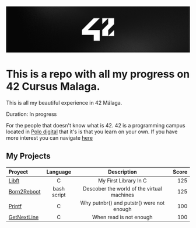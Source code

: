 ![Masterhead](https://raw.githubusercontent.com/15Galan/42_project-readmes/refs/heads/master/banners/42-dark.png)

# This is a repo with all my progress on 42 Cursus Malaga.

This is all my beautiful experience in 42 Málaga.

Duration: In progress

For the people that doesn't know what is 42. 42 is a programming campus located in 
[Polo digital](https://www.polodigital.eu/) that it's is that you learn on your own. If you have more interest you can navigate [here](https://www.fundaciontelefonica.com/empleabilidad/campus-42/)

## My Projects

| Proyect | Language | Description | Score
| :---      | :---:      |  :---:  | ---:
| [Libft](https://github.com/martinmorente-dev/Libft) | C | My First Library In C | 125
| [Born2Reboot]() | bash script | Descober the world of the virtual machines | 125
| [Printf](https://github.com/martinmorente-dev/Printf) | C | Why putnbr() and putstr() were not enough | 100
| [GetNextLine](https://github.com/martinmorente-dev/Get_Next_Line.git) | C | When read is not enough | 100
